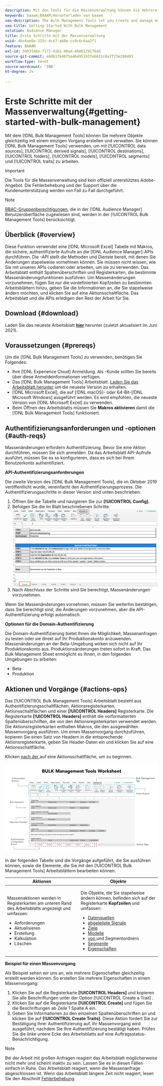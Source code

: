 ```yaml
---
description: Mit den Tools für die Massenverwaltung können Sie mehrere Objekte gleichzeitig mit einem einzigen Vorgang erstellen und verwalten. Sie können Tools für die Massenverwaltung verwenden, um mit Datenquellen, abgeleiteten Signalen, Zielen, Ordnern, Segmenten und Eigenschaften zu arbeiten.
keywords: baaam;BAAAM;Herunterladen von baaam
seo-description: The Bulk Management Tools let you create and manage multiple objects at once with single operation. You can use Bulk Management Tools to work with data sources, derived signals, destinations, folders, segments, and traits.
seo-title: Getting Started With Bulk Management
solution: Audience Manager
title: Erste Schritte mit der Massenverwaltung
uuid: 4bc6ae0a-315c-4ce7-a68e-cc0c6c6aa2f1
feature: BAAAM
exl-id: 5603146e-7172-4181-90ad-4606129176dd
source-git-commit: e8d81f648f5a46495193fe6631c8a7f73e290493
workflow-type: tm+mt
source-wordcount: '708'
ht-degree: 1%

---
```



# Erste Schritte mit der Massenverwaltung{#getting-started-with-bulk-management}

Mit dem [!DNL Bulk Management Tools] können Sie mehrere Objekte gleichzeitig mit einem einzigen Vorgang erstellen und verwalten. Sie können [!DNL Bulk Management Tools] verwenden, um mit [!UICONTROL data sources], [!UICONTROL derived signals], [!UICONTROL destinations], [!UICONTROL folders], [!UICONTROL models], [!UICONTROL segments] und [!UICONTROL traits] zu arbeiten.

>[!IMPORTANT]
>
>Die Tools für die Massenverwaltung sind kein offiziell unterstütztes Adobe-Angebot. Die Fehlerbehebung und der Support über die Kundenunterstützung werden von Fall zu Fall durchgeführt.

<!-- 

c_bulk_start.xml

 -->

>[!NOTE]
>
>[RBAC-Gruppenberechtigungen](../../features/administration/administration-overview.md), die in der [!DNL Audience Manager] Benutzeroberfläche zugewiesen sind, werden in der [!UICONTROL Bulk Management Tools] berücksichtigt.

## Überblick {#overview}

Diese Funktion verwendet eine [!DNL Microsoft Excel] Tabelle mit Makros, die sichere, authentifizierte Aufrufe an die [!DNL Audience Manager]-APIs durchführen. Die -API stellt die Methoden und Dienste bereit, mit denen Sie Änderungen stapelweise vornehmen können. Sie müssen nicht wissen, wie Sie mit unseren APIs codieren oder arbeiten, um sie zu verwenden. Das Arbeitsblatt enthält Spaltenüberschriften und Registerkarten, die bestimmte Massenänderungsfunktionen ausführen. Um Massenänderungen vorzunehmen, fügen Sie nur die vordefinierten Kopfzeilen zu bestimmten Arbeitsblättern hinzu, geben Sie die Informationen an, die Sie stapelweise ändern möchten, und klicken Sie auf eine Aktionsschaltfläche. Das Arbeitsblatt und die APIs erledigen den Rest der Arbeit für Sie.

## Download {#download}

Laden Sie das neueste Arbeitsblatt **[hier](assets/BAAAM_V2_20210609.xlsm)** herunter (zuletzt aktualisiert im Juni 2021).

## Voraussetzungen {#prereqs}

Um die [!DNL Bulk Management Tools] zu verwenden, benötigen Sie Folgendes:

* Ihre [!DNL Experience Cloud] Anmeldung. Als -Kunde sollten Sie bereits über diese Anmeldeinformationen verfügen.
* Das [!DNL Bulk Management Tools] Arbeitsblatt. [Laden Sie das Arbeitsblatt herunter](assets/BAAAM_V2_20210609.xlsm) um die neueste Version zu erhalten.
* [!DNL Microsoft Excel], die auf [!DNL macOS]- oder 64-Bit-[!DNL Microsoft Windows] ausgeführt werden. Es wird empfohlen, die neueste Version von [!DNL Microsoft Excel] zu verwenden.
* Beim Öffnen des Arbeitsblatts müssen Sie **Makros aktivieren** damit die [!DNL Bulk Management Tools] funktioniert.

## Authentifizierungsanforderungen und -optionen {#auth-reqs}

Massenänderungen erfordern Authentifizierung. Bevor Sie eine Aktion durchführen, müssen Sie sich anmelden. Da das Arbeitsblatt API-Aufrufe ausführt, müssen Sie es so konfigurieren, dass es sich bei Ihrem Benutzerkonto authentifiziert.

**API-Authentifizierungsanforderungen**

Die zweite Version des [!DNL Bulk Management Tools], die im Oktober 2019 veröffentlicht wurde, vereinfacht den Authentifizierungsprozess. Die Authentifizierungsschritte in dieser Version sind unten beschrieben:

1. Öffnen Sie die Tabelle und navigieren Sie zur **[!UICONTROL Config]**.
2. Befolgen Sie die im Blatt beschriebenen Schritte.
   ![](assets/baaam-authentication.png)
3. Nach Abschluss der Schritte sind Sie berechtigt, Massenänderungen vorzunehmen.

Wenn Sie Massenänderungen vornehmen, müssen Sie weiterhin bestätigen, dass Sie berechtigt sind, die Änderungen vorzunehmen, aber die API-Authentifizierung erfolgt automatisch.

**Optionen für die Domain-Authentifizierung**

Die Domain-Authentifizierung bietet Ihnen die Möglichkeit, Massenanfragen zu testen oder sie direkt auf Ihr Produktionskonto anzuwenden. Massenänderungen an der Beta-Umgebung wirken sich nicht auf Ihr Produktionskonto aus. Produktionsänderungen treten sofort in Kraft. Das Bulk Management Sheet ermöglicht es Ihnen, in den folgenden Umgebungen zu arbeiten:

* Beta
* Produktion

## Aktionen und Vorgänge {#actions-ops}

Das [!UICONTROL Bulk Management Tools] Arbeitsblatt besteht aus Authentifizierungsschaltflächen, Aktionsregisterkarten, Aktionsschaltflächen und einer **[!UICONTROL Headers]** Registerkarte. Die Registerkarte **[!UICONTROL Headers]** enthält die vorformatierten Spaltenüberschriften, die von den Aktionsregisterkarten verwendet werden. Die Aktionsregisterkarten enthalten Makros, die den ausgewählten Massenvorgang ausführen. Um einen Massenvorgang durchzuführen, kopieren Sie einen Satz von Headern in die entsprechende Aktionsregisterkarte, geben Sie Header-Daten ein und klicken Sie auf eine Aktionsschaltfläche.

Klicken [ nach der ](#auth-reqs) auf eine Aktionsschaltfläche, um zu beginnen.

![](assets/baaam-worksheet.png)

In der folgenden Tabelle sind die Vorgänge aufgeführt, die Sie ausführen können, sowie die Elemente, die Sie mit den [!UICONTROL Bulk Management Tools] Arbeitsblättern bearbeiten können.

<table id="table_B9B3E09B692E42BAA52FB32C18B00709"> 
 <thead> 
  <tr> 
   <th colname="col1" class="entry"> Aktionen </th> 
   <th colname="col2" class="entry"> Objekte </th> 
  </tr> 
 </thead>
 <tbody> 
  <tr> 
   <td colname="col1"> <p>Massenaktionen werden in Registerkarten am unteren Rand des Arbeitsblatts angezeigt und umfassen: </p> <p> 
     <ul id="ul_49F46B9E00C045D29E40258EB7BDCFBB"> 
      <li id="li_193C41EA19EF4D738FBA037D2BF9B05C">Anforderungen </li> 
      <li id="li_5BE2E13D839F4958AAA5C01B7EFC5096">Aktualisieren </li> 
      <li id="li_4CCCC739795945DF8C89787F9A67EB88">Erstellung     </li> 
      <li id="li_C7D36D2BDF0448CEAF3A5EABE41038E8">Kalkulation </li> 
      <li id="li_07A3E94326124A3092362D9896EB7732">Löschen </li> 
     </ul> </p> </td> 
   <td colname="col2"> <p>Die Objekte, die Sie stapelweise ändern können, befinden sich auf der Registerkarte <b><span class="uicontrol">Kopfzeilen</span></b> und umfassen: </p> <p> 
     <ul id="ul_A7A96F2B1B63430B9A1E1184AC5FA8F2"> 
      <li id="li_E3D9E2E190B04BE685337AC6140C371C"> <a href="../../features/datasources-list-and-settings.md#data-sources-list-and-settings"> Datenquellen</a> </li> 
      <li id="li_B645385E40684FA28770913EAF18CB2C"> <a href="../../features/derived-signals.md"> abgeleitete Signale</a> </li> 
      <li id="li_9059F8C4A41A410899BDEFC76D3F5949"> <a href="../../features/destinations/destinations.md"> Ziele</a> </li> 
      <li> <a href="../../features/algorithmic-models/understanding-models.md"> Modelle</a> </li> 
      <li id="li_BB5A445150754E53AA38C78461326932"> <a href="../../features/traits/trait-storage.md#trait-storage"> von </a> und Segmentordnern </li> 
      <li id="li_7A27DBF64E0945CF8AE8C96E8C6EDA09"> <a href="../../features/segments/segments-purpose.md"> Segmente</a> </li> 
      <li id="li_A4640A34930040DEA8555EAF0AE2A702"> <a href="../../features/traits/trait-details-page.md"> Eigenschaften</a> </li> 
     </ul> </p> </td> 
  </tr> 
 </tbody> 
</table>

**Beispiel für einen Massenvorgang**

Als Beispiel sehen wir uns an, wie mehrere Eigenschaften gleichzeitig erstellt werden können. So erstellen Sie mehrere Eigenschaften in einem Massenvorgang:

1. Klicken Sie auf die Registerkarte **[!UICONTROL Headers]** und kopieren Sie alle Beschriftungen unter der Option [!UICONTROL Create a Trait] .
2. Klicken Sie auf die Registerkarte **[!UICONTROL Create]** und fügen Sie die Beschriftungen ab Zeile 1 Spalte A ein.
3. Geben Sie Informationen zu den einzelnen Spaltenüberschriften an und klicken Sie auf **[!UICONTROL Create Traits]**. Diese Aktion fordert Sie zur Bestätigung Ihrer Authentifizierung auf. Ihr Massenvorgang wird ausgeführt, nachdem Sie Ihre Authentifizierung bestätigt haben. Prüfen Sie die linke untere Ecke des Arbeitsblatts auf eine Auftragsstatus-Benachrichtigung.


>[!NOTE]
>
>Bei der Arbeit mit großen Anfragen reagiert das Arbeitsblatt möglicherweise nicht mehr und scheint inaktiv zu sein. Lassen Sie es in diesen Fällen einfach in Ruhe. Das Arbeitsblatt reagiert, wenn die Massenanfrage abgeschlossen ist. Wenn das Arbeitsblatt längere Zeit nicht reagiert, lesen Sie den Abschnitt [Fehlerbehebung](../../reference/bulk-management-tools/bulk-troubleshooting.md).
